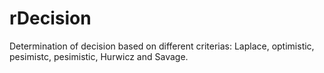 # rDecision
Determination of decision based on different criterias: Laplace, optimistic, pesimistc, pesimistic, Hurwicz and Savage.
